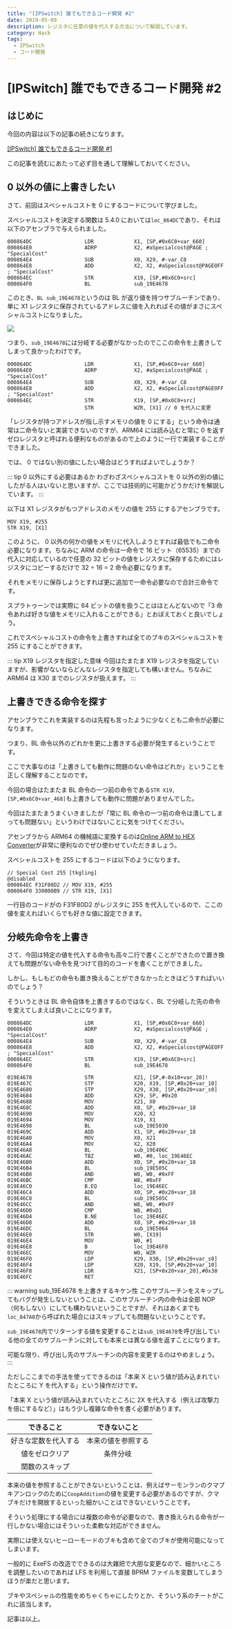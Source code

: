 ```yaml
---
title: "[IPSwitch] 誰でもできるコード開発 #2"
date: 2019-05-09
description: レジスタに任意の値を代入する方法について解説しています。
category: Hack
tags:
  - IPSwitch
  - コード開発
---
```


# [IPSwitch] 誰でもできるコード開発 #2

## はじめに

今回の内容は以下の記事の続きになります。

[[IPSwitch] 誰でもできるコード開発 #1](https://tkgstrator.work/posts/2019/05/01/ipswitch01.html)

この記事を読むにあたって必ず目を通して理解しておいてください。

## 0 以外の値に上書きしたい

さて、前回はスペシャルコストを 0 にするコードについて学びました。

スペシャルコストを決定する関数は 5.4.0 においては`loc_864DC`であり、それは以下のアセンブラで与えられました。

```
000864DC                 LDR             X1, [SP,#0x6C0+var_660]
000864E0                 ADRP            X2, #aSpecialcost@PAGE ; "SpecialCost"
000864E4                 SUB             X0, X29, #-var_C8
000864E8                 ADD             X2, X2, #aSpecialcost@PAGEOFF ; "SpecialCost"
000864EC                 STR             X19, [SP,#0x6C0+src]
000864F0                 BL              sub_19E4678
```

このとき、`BL sub_19E4678`というのは BL が返り値を持つサブルーチンであり、単に X1 レジスタに保存されているアドレスに値を入れればその値がまさにスペシャルコストになりました。

![](/assets/images/23.png)

つまり、`sub_19E4678`には分岐する必要がなかったのでここの命令を上書きしてしまって良かったわけです。

```
000864DC                 LDR             X1, [SP,#0x6C0+var_660]
000864E0                 ADRP            X2, #aSpecialcost@PAGE ; "SpecialCost"
000864E4                 SUB             X0, X29, #-var_C8
000864E8                 ADD             X2, X2, #aSpecialcost@PAGEOFF ; "SpecialCost"
000864EC                 STR             X19, [SP,#0x6C0+src]
                         STR             WZR, [X1] // 0 を代入に変更
```

「レジスタが持つアドレスが指し示すメモリの値を 0 にする」という命令は通常は二命令ないと実装できないのですが、ARM64 には読み込むと常に 0 を返すゼロレジスタと呼ばれる便利なものがあるので上のように一行で実装することができました。

では、 0 ではない別の値にしたい場合はどうすればよいでしょうか？

::: tip 0 以外にする必要はあるか
わざわざスペシャルコストを 0 以外の別の値にしたがる人はいないと思いますが、ここでは技術的に可能かどうかだけを解説しています。
:::

以下は X1 レジスタがもつアドレスのメモリの値を 255 にするアセンブラです。

```
MOV X19, #255
STR X19, [X1]
```

このように、 0 以外の何かの値をメモリに代入しようとすれば最低でも二命令必要になります。ちなみに ARM の命令は一命令で 16 ビット（65535）までの代入に対応しているので任意の 32 ビットの値をレジスタに保存するためにはレジスタにコピーするだけで 32 ÷ 16 = 2 命令必要になります。

それをメモリに保存しようとすれば更に追加で一命令必要なので合計三命令です。

スプラトゥーンでは実際に 64 ビットの値を扱うことはほとんどないので「3 命令あれば好きな値をメモリに入れることができる」とおぼえておくと良いでしょう。

これでスペシャルコストの命令を上書きすれば全てのブキのスペシャルコストを 255 にすることができます。

::: tip X19 レジスタを指定した意味
今回はたまたま X19 レジスタを指定していますが、影響がないならどんなレジスタを指定しても構いません。ちなみに ARM64 は X30 までのレジスタが扱えます。
:::

## 上書きできる命令を探す

アセンブラでこれを実装するのは先程も言ったように少なくとも二命令が必要になります。

つまり、BL 命令以外のどれかを更に上書きする必要が発生するということです。

ここで大事なのは「上書きしても動作に問題のない命令はどれか」ということを正しく理解することなのです。

今回の場合はたまたま BL 命令の一つ前の命令である`STR X19, [SP,#0x6C0+var_468]`も上書きしても動作に問題がありませんでした。

今回はたまたまうまくいきましたが「常に BL 命令の一つ前の命令は潰してしまっても問題ない」というわけではないことに気をつけてください。

アセンブラから ARM64 の機械語に変換するのは[Online ARM to HEX Converter](https://armconverter.com/)が非常に便利なのでぜひ使わせていただきましょう。

スペシャルコストを 255 にするコードは以下のようになります。

```
// Special Cost 255 [tkgling]
@disabled
000864EC F31F80D2 // MOV X19, #255
000864F0 330000B9 // STR X19, [X1]
```

一行目のコードがの F31F80D2 がレジスタに 255 を代入しているので、ここの値を変えればいくらでも好きな値に設定できます。

## 分岐先命令を上書き

さて、今回は特定の値を代入する命令も高々二行で書くことができたので置き換えても問題がない命令を見つけて目的のコードを書くことができました。

しかし、もしもどの命令も置き換えることができなかったときはどうすればいいのでしょう？

そういうときは BL 命令自体を上書きするのではなく、BL で分岐した先の命令を変えてしまえば良いことになります。

```
000864DC                 LDR             X1, [SP,#0x6C0+var_660]
000864E0                 ADRP            X2, #aSpecialcost@PAGE ; "SpecialCost"
000864E4                 SUB             X0, X29, #-var_C8
000864E8                 ADD             X2, X2, #aSpecialcost@PAGEOFF ; "SpecialCost"
000864EC                 STR             X19, [SP,#0x6C0+src]
000864F0                 BL              sub_19E4678

019E4678                 STR             X21, [SP,#-0x10+var_20]!
019E467C                 STP             X20, X19, [SP,#0x20+var_10]
019E4680                 STP             X29, X30, [SP,#0x20+var_s0]
019E4684                 ADD             X29, SP, #0x20
019E4688                 MOV             X21, X0
019E468C                 ADD             X0, SP, #0x20+var_18
019E4690                 MOV             X20, X2
019E4694                 MOV             X19, X1
019E4698                 BL              sub_19E5030
019E469C                 ADD             X1, SP, #0x20+var_18
019E46A0                 MOV             X0, X21
019E46A4                 MOV             X2, X20
019E46A8                 BL              sub_19E406C
019E46AC                 TBZ             W0, #0, loc_19E46EC
019E46B0                 ADD             X0, SP, #0x20+var_18
019E46B4                 BL              sub_19E505C
019E46B8                 AND             W8, W0, #0xFF
019E46BC                 CMP             W8, #0xFF
019E46C0                 B.EQ            loc_19E46EC
019E46C4                 ADD             X0, SP, #0x20+var_18
019E46C8                 BL              sub_19E505C
019E46CC                 AND             W8, W0, #0xFF
019E46D0                 CMP             W8, #0xD1
019E46D4                 B.NE            loc_19E46EC
019E46D8                 ADD             X0, SP, #0x20+var_18
019E46DC                 BL              sub_19E5064
019E46E0                 STR             W0, [X19]
019E46E4                 MOV             W0, #1
019E46E8                 B               loc_19E46F0
019E46EC                 MOV             W0, WZR
019E46F0                 LDP             X29, X30, [SP,#0x20+var_s0]
019E46F4                 LDP             X20, X19, [SP,#0x20+var_10]
019E46F8                 LDR             X21, [SP+0x20+var_20],#0x30
019E46FC                 RET
```

::: warning sub_19E4678 を上書きするキケン性
このサブルーチンをスキップしてもバグが発生しないということは、このサブルーチン内の命令は全部 NOP（何もしない）にしても構わないということですが、それはあくまでも`loc_847A0`から呼ばれた場合にはスキップしても問題ないということです。

`sub_19E4678`内でリターンする値を変更することは`sub_19E4678`を呼び出している他の全てのサブルーチンに対しても本来とは異なる値を返すことになります。

可能な限り、呼び出し先のサブルーチンの内容を変更するのはやめましょう。
:::

ただしここまでの手法を使ってできるのは「本来 X という値が読み込まれていたところに Y を代入する」という操作だけです。

「本来 X という値が読み込まれていたところに 2X を代入する（例えば攻撃力を倍にするなど）」はもう少し複雑な命令を書く必要があります。

|      できること      |    できないこと    |
| :------------------: | :----------------: |
| 好きな定数を代入する | 本来の値を参照する |
|    値をゼロクリア    |      条件分岐      |
|    関数のスキップ    |                    |

本来の値を参照することができないということは、例えばサーモンランのクマブキアンロックのために`CoopAddition`の値を変更する必要があるのですが、クマブキだけを開放するといった細かいことはできないということです。

そういう処理にする場合には複数の命令が必要なので、書き換えられる命令が一行しかない場合にはそういった柔軟な対応ができません。

実際には使えないヒーローモードのブキも含めて全てのブキが使用可能になってしまいます。

一般的に ExeFS の改造でできるのは大雑把で大胆な変更なので、細かいところを調整したいのであれば LFS を利用して直接 BPRM ファイルを変数してしまうほうが楽だと思います。

ブキやスペシャルの性能をめちゃくちゃにしたりとか、そういう系のチートがこれに該当します。

記事は以上。
